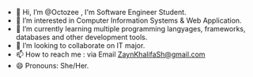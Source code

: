 - 👋 Hi, I’m @Octozee , I'm Software Engineer Student.
- 👀 I’m interested in Computer Information Systems & Web Application.
- 🌱 I’m currently learning multiple programming langyages, frameworks, databases and other development tools.
- 💞️ I’m looking to collaborate on IT major.
- 📫 How to reach me : via Email ZaynKhalifaSh@gmail.com 
- 😄 Pronouns: She/Her.

<!---
Octozee/Octozee is a ✨ special ✨ repository because its `README.md` (this file) appears on your GitHub profile.
You can click the Preview link to take a look at your changes.
--->
